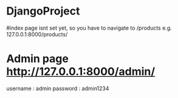 # DjangoProject

#index page isnt set yet, so you have to navigate to /products  e.g. 127.0.0.1:8000/products/


# Admin page http://127.0.0.1:8000/admin/
username : admin
password : admin1234 
